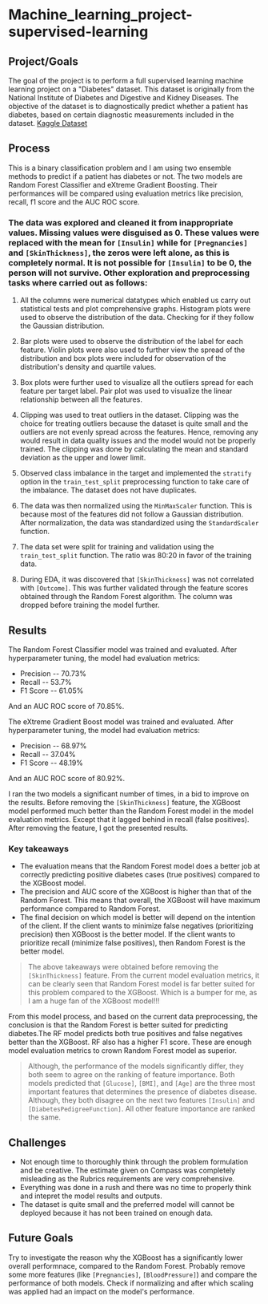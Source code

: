 # Machine_learning_project-supervised-learning

## Project/Goals

The goal of the project is to perform a full supervised learning machine learning project on a "Diabetes" dataset. This dataset is originally from the National Institute of Diabetes and Digestive and Kidney Diseases. The objective of the dataset is to diagnostically predict whether a patient has diabetes, based on certain diagnostic measurements included in the dataset. [Kaggle Dataset](https://www.kaggle.com/datasets/akshaydattatraykhare/diabetes-dataset)

## Process

This is a binary classification problem and I am using two ensemble methods to predict if a patient has diabetes or not. The two models are Random Forest Classifier and eXtreme Gradient Boosting. Their performances will be compared using evaluation metrics like precision, recall, f1 score and the AUC ROC score.

### The data was explored and cleaned it from inappropriate values. Missing values were disguised as 0. These values were replaced with the mean for `[Insulin]` while for `[Pregnancies]` and `[SkinThickness]`, the zeros were left alone, as this is completely normal. It is not possible for `[Insulin]` to be 0, the person will not survive. Other exploration and preprocessing tasks where carried out as follows:

1. All the columns were numerical datatypes which enabled us carry out statistical tests and plot comprehensive graphs. Histogram plots were used to observe the distribution of the data. Checking for if they follow the Gaussian distribution.

2. Bar plots were used to observe the distribution of the label for each feature. Violin plots were also used to further view the spread of the distribution and box plots were included for observation of the distribution's density and quartile values.

3. Box plots were further used to visualize all the outliers spread for each feature per target label. Pair plot was used to visualize the linear relationship between all the features.

4. Clipping was used to treat outliers in the dataset. Clipping was the choice for treating outliers because the dataset is quite small and the outliers are not evenly spread across the features. Hence, removing any would result in data quality issues and the model would not be properly trained. The clipping was done by calculating the mean and standard deviation as the upper and lower limit.

5. Observed class imbalance in the target and implemented the `stratify` option in the `train_test_split` preprocessing function to take care of the imbalance. The dataset does not have duplicates.

6. The data was then normalized using the `MinMaxScaler` function. This is because most of the features did not follow a Gaussian distribution. After normalization, the data was standardized using the `StandardScaler` function.

7. The data set were split for training and validation using the `train_test_split` function. The ratio was 80:20 in favor of the training data.

8. During EDA, it was discovered that `[SkinThickness]` was not correlated with `[Outcome]`. This was further validated through the feature scores obtained through the Random Forest algorithm. The column was dropped before training the model further.

## Results
The Random Forest Classifier model was trained and evaluated. After hyperparameter tuning, the model had evaluation metrics:
- Precision -- 70.73%
- Recall -- 53.7%
- F1 Score -- 61.05%

And an AUC ROC score of 70.85%.

The eXtreme Gradient Boost model was trained and evaluated. After hyperparameter tuning, the model had evaluation metrics:
- Precision -- 68.97%
- Recall -- 37.04%
- F1 Score -- 48.19%

And an AUC ROC score of 80.92%.

I ran the two models a significant number of times, in a bid to improve on the results. Before removing the `[SkinThickness]` feature, the XGBoost model performed much better than the Random Forest model in the model evaluation metrics. Except that it lagged behind in recall (false positives). After removing the feature, I got the presented results.

### Key takeaways
- The evaluation means that the Random Forest model does a better job at correctly predicting positive diabetes cases (true positives) compared to the XGBoost model. 
- The precision and AUC score of the XGBoost is higher than that of the Random Forest. This means that overall, the XGBoost will have maximum performance compared to Random Forest.
- The final decision on which model is better will depend on the intention of the client. If the client wants to minimize false negatives (prioritizing precision) then XGBoost is the better model. If the client wants to prioritize recall (minimize false positives), then Random Forest is the better model.

> The above takeaways were obtained before removing the `[SkinThickness]` feature. From the current model evaluation metrics, it can be clearly seen that Random Forest model is far better suited for this problem compared to the XGBoost. Which is a bumper for me, as I am a huge fan of the XGBoost model!!!

From this model process, and based on the current data preprocessing, the conclusion is that the Random Forest is better suited for predicting diabetes.The RF model predicts both true positives and false negatives better than the XGBoost. RF also has a higher F1 score. These are enough model evaluation metrics to crown Random Forest model as superior.

> Although, the performance of the models significantly differ, they both seem to agree on the ranking of feature importance. Both models predicted that `[Glucose]`, `[BMI]`, and `[Age]` are the three most important features that determines the presence of diabetes disease. Although, they both disagree on the next two features `[Insulin]` and `[DiabetesPedigreeFunction]`. All other feature importance are ranked the same.

## Challenges 
 - Not enough time to thoroughly think through the problem formulation and be creative. The estimate given on Compass was completely misleading as the Rubrics requirements are very comprehensive.
 - Everything was done in a rush and there was no time to properly think and intepret the model results and outputs.
 - The dataset is quite small and the preferred model will cannot be deployed because it has not been trained on enough data.

## Future Goals
Try to investigate the reason why the XGBoost has a significantly lower overall performnace, compared to the Random Forest. Probably remove some more features (like `[Pregnancies]`, `[BloodPressure]`) and compare the performance of both models. Check if normalizing and after which scaling was applied had an impact on the model's performance.
